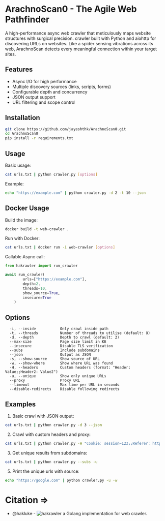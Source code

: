# ArachnoScan0 - The Agile Web Pathfinder

A high-performance async web crawler that meticulously maps website structures with surgical precision.
crawler built with Python and aiohttp for discovering URLs on websites.
Like a spider sensing vibrations across its web, ArachnoScan detects every meaningful connection within your target sites.

## Features

- Async I/O for high performance
- Multiple discovery sources (links, scripts, forms)
- Configurable depth and concurrency
- JSON output support
- URL filtering and scope control

## Installation

```bash
git clone https://github.com/jayeshthk/ArachnoScan0.git
cd ArachnoScan0
pip install -r requirements.txt
```

## Usage

Basic usage:

```bash
cat urls.txt | python crawler.py [options]
```

Example:

```bash
echo "https://example.com" | python crawler.py -d 2 -t 10 --json
```

## Docker Usage

Build the image:

```bash
docker build -t web-crawler .
```

Run with Docker:

```bash
cat urls.txt | docker run -i web-crawler [options]
```

Callable Async call:

```python
from hakrawler import run_crawler

await run_crawler(
        urls=["https://example.com"],
        depth=2,
        threads=10,
        show_source=True,
        insecure=True
    )

```

## Options

```
  -i, --inside           Only crawl inside path
  -t, --threads          Number of threads to utilise (default: 8)
  -d, --depth            Depth to crawl (default: 2)
  --max-size             Page size limit in KB
  --insecure             Disable TLS verification
  --subs                 Include subdomains
  --json                 Output as JSON
  -s, --show-source      Show source of URL
  -w, --show-where       Show where URL was found
  -H, --headers          Custom headers (format: "Header: Value;;Header2: Value2")
  -u, --unique           Show only unique URLs
  --proxy                Proxy URL
  --timeout              Max time per URL in seconds
  --disable-redirects    Disable following redirects
```

## Examples

1. Basic crawl with JSON output:

```bash
cat urls.txt | python crawler.py -d 3 --json
```

2. Crawl with custom headers and proxy:

```bash
cat urls.txt | python crawler.py -H "Cookie: session=123;;Referer: https://example.com" --proxy http://localhost:8080
```

3. Get unique results from subdomains:

```bash
cat urls.txt | python crawler.py --subs -u
```

5. Print the unique urls with source:

```bash
echo "https://google.com" | python crawler.py -u -w
```

# Citation =>

- @hakluke - ![hakrawler](https://github.com/hakluke/hakrawler.git) a Golang implementation for web crawler.
